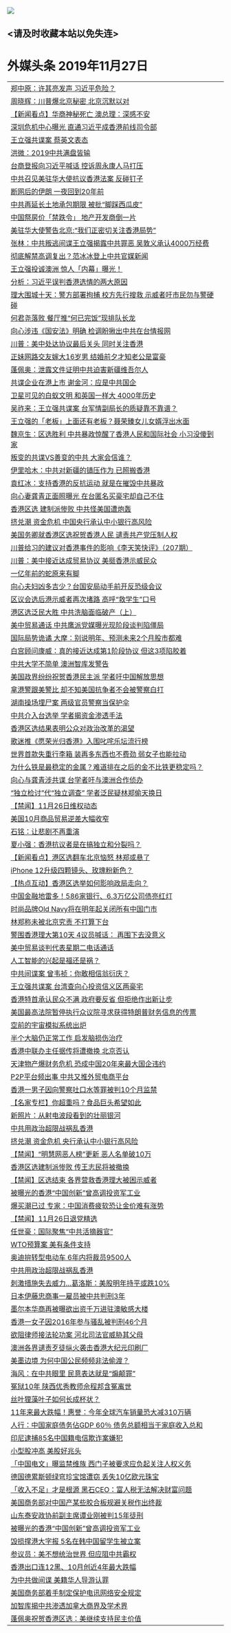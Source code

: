 
<tr>
  <td align=center><img src="https://cdn.jsdelivr.net/gh/gyoupiodf/im1/%E5%BE%AE%E4%BF%A1%E8%AF%B4%E6%98%8E4.jpg" /></td>  
</tr>

## <请及时收藏本站以免失连> </a>
# 外媒头条 2019年11月27日</a>

<table>

<tr><td colspan="2" align="left"><a href="https://xball.casa/oo.aspx?name=c1099727&key=eqxowaguscvmxdgc&from=gy">郑中原：许其亮发声 习近平危险？</a></td></tr>
<tr><td colspan="2" align="left"><a href="https://xball.casa/oo.aspx?name=c1099799&key=eqxowaguscvmxdgc&from=gy">周晓辉：川普爆北京秘密 北京沉默以对</a></td></tr>
<tr><td colspan="2" align="left"><a href="https://xball.casa/oo.aspx?name=c1099765&key=eqxowaguscvmxdgc&from=gy">【新闻看点】华商神秘死亡 澳总理：深感不安</a></td></tr>
<tr><td colspan="2" align="left"><a href="https://xball.casa/oo.aspx?name=c1099842&key=eqxowaguscvmxdgc&from=gy">深圳危机中心曝光 直通习近平成香港前线司令部</a></td></tr>
<tr><td colspan="2" align="left"><a href="https://xball.casa/oo.aspx?name=c1099847&key=eqxowaguscvmxdgc&from=gy">王立强共谍案 蔡英文表态</a></td></tr>
<tr><td colspan="2" align="left"><a href="https://xball.casa/oo.aspx?name=c1099735&key=eqxowaguscvmxdgc&from=gy">洪微：2019中共满盘皆输</a></td></tr>
<tr><td colspan="2" align="left"><a href="https://xball.casa/oo.aspx?name=c1099817&key=eqxowaguscvmxdgc&from=gy">台商登报向习近平喊话 控诉周永康人马打压</a></td></tr>
<tr><td colspan="2" align="left"><a href="https://xball.casa/oo.aspx?name=c1099733&key=eqxowaguscvmxdgc&from=gy">中共召见美驻华大使抗议香港法案 反碰钉子</a></td></tr>
<tr><td colspan="2" align="left"><a href="https://xball.casa/oo.aspx?name=c1099789&key=eqxowaguscvmxdgc&from=gy">断网后的伊朗 一夜回到20年前</a></td></tr>
<tr><td colspan="2" align="left"><a href="https://xball.casa/oo.aspx?name=c1099828&key=eqxowaguscvmxdgc&from=gy">中共再延长土地承包期限 被批“脚踩西瓜皮”</a></td></tr>
<tr><td colspan="2" align="left"><a href="https://xball.casa/oo.aspx?name=c1099742&key=eqxowaguscvmxdgc&from=gy">中国祭房价「禁跌令」 地产开发商倒一片</a></td></tr>
<tr><td colspan="2" align="left"><a href="https://xball.casa/oo.aspx?name=c1099746&key=eqxowaguscvmxdgc&from=gy">美驻华大使警告北京:“我们正密切关注香港局势”</a></td></tr>
<tr><td colspan="2" align="left"><a href="https://xball.casa/oo.aspx?name=c1099736&key=eqxowaguscvmxdgc&from=gy">张林：中共叛逃间谍王立强揭露中共罪恶 吴敦义承认4000万经费</a></td></tr>
<tr><td colspan="2" align="left"><a href="https://xball.casa/oo.aspx?name=c1099836&key=eqxowaguscvmxdgc&from=gy">彻底解禁高调复出？范冰冰登上中共官媒新闻</a></td></tr>
<tr><td colspan="2" align="left"><a href="https://xball.casa/oo.aspx?name=c1099868&key=eqxowaguscvmxdgc&from=gy">王立强投诚澳洲 惊人「内幕」曝光！</a></td></tr>
<tr><td colspan="2" align="left"><a href="https://xball.casa/oo.aspx?name=c1099853&key=eqxowaguscvmxdgc&from=gy">分析：习近平误判香港选情的两大原因</a></td></tr>
<tr><td colspan="2" align="left"><a href="https://xball.casa/oo.aspx?name=c1099811&key=eqxowaguscvmxdgc&from=gy">理大围城十天：警方部署拘捕 校方先行搜救 示威者吁市民勿与警硬碰</a></td></tr>
<tr><td colspan="2" align="left"><a href="https://xball.casa/oo.aspx?name=c1099724&key=eqxowaguscvmxdgc&from=gy">何君尧落败 餐厅推“何已完饭”现排队长龙</a></td></tr>
<tr><td colspan="2" align="left"><a href="https://xball.casa/oo.aspx?name=c1099826&key=eqxowaguscvmxdgc&from=gy">向心涉违《国安法》明确 检调盼揪出中共在台情报网</a></td></tr>
<tr><td colspan="2" align="left"><a href="https://xball.casa/oo.aspx?name=c1099777&key=eqxowaguscvmxdgc&from=gy">川普：美中处达协议最后关头 同时关注香港</a></td></tr>
<tr><td colspan="2" align="left"><a href="https://xball.casa/oo.aspx?name=c1099820&key=eqxowaguscvmxdgc&from=gy">正妹网路交友嫁大16岁男 结婚前夕才知老公是富豪</a></td></tr>
<tr><td colspan="2" align="left"><a href="https://xball.casa/oo.aspx?name=c1099818&key=eqxowaguscvmxdgc&from=gy">蓬佩奥：泄露文件证明中共迫害新疆维吾尔人</a></td></tr>
<tr><td colspan="2" align="left"><a href="https://xball.casa/oo.aspx?name=c1099819&key=eqxowaguscvmxdgc&from=gy">共谍企业在港上市 谢金河：应是中共国企</a></td></tr>
<tr><td colspan="2" align="left"><a href="https://xball.casa/oo.aspx?name=c1099805&key=eqxowaguscvmxdgc&from=gy">卫星可见的白蚁文明 和英国一样大 4000年历史</a></td></tr>
<tr><td colspan="2" align="left"><a href="https://xball.casa/oo.aspx?name=c1099848&key=eqxowaguscvmxdgc&from=gy">吴祚来：王立强共谍案 台军情副局长的质疑靠不靠谱？</a></td></tr>
<tr><td colspan="2" align="left"><a href="https://xball.casa/oo.aspx?name=c1099865&key=eqxowaguscvmxdgc&from=gy">王立强的「老板」上面还有老板？聂荣臻女儿女婿浮出水面</a></td></tr>
<tr><td colspan="2" align="left"><a href="https://xball.casa/oo.aspx?name=c1099753&key=eqxowaguscvmxdgc&from=gy">魏京生：区选胜利 中共暴政惊醒了香港人民和国际社会 小习没傻到家</a></td></tr>
<tr><td colspan="2" align="left"><a href="https://xball.casa/oo.aspx?name=c1099790&key=eqxowaguscvmxdgc&from=gy">叛变的共谍VS善变的中共 大家会信谁？</a></td></tr>
<tr><td colspan="2" align="left"><a href="https://xball.casa/oo.aspx?name=c1099829&key=eqxowaguscvmxdgc&from=gy">伊里哈木：中共对新疆的镇压作为 已照搬香港</a></td></tr>
<tr><td colspan="2" align="left"><a href="https://xball.casa/oo.aspx?name=c1099812&key=eqxowaguscvmxdgc&from=gy">袁红冰：支持香港的反抗运动 就是在摧毁中共暴政</a></td></tr>
<tr><td colspan="2" align="left"><a href="https://xball.casa/oo.aspx?name=c1099864&key=eqxowaguscvmxdgc&from=gy">向心妻龚青正面照曝光 在台匿名买豪宅却自己不住</a></td></tr>
<tr><td colspan="2" align="left"><a href="https://xball.casa/oo.aspx?name=c1099779&key=eqxowaguscvmxdgc&from=gy">香港区选 建制派惨败 中共怪美国遭炮轰</a></td></tr>
<tr><td colspan="2" align="left"><a href="https://xball.casa/oo.aspx?name=c1099784&key=eqxowaguscvmxdgc&from=gy">挤兑潮 资金危机 中国央行承认中小银行高风险</a></td></tr>
<tr><td colspan="2" align="left"><a href="https://xball.casa/oo.aspx?name=c1099808&key=eqxowaguscvmxdgc&from=gy">美国务卿就香港区选祝贺香港人民 谴责共产党压制人权</a></td></tr>
<tr><td colspan="2" align="left"><a href="https://xball.casa/oo.aspx?name=c1099845&key=eqxowaguscvmxdgc&from=gy">川普给习的建议对香港事件的影响《李天笑快评》（207期）</a></td></tr>
<tr><td colspan="2" align="left"><a href="https://xball.casa/oo.aspx?name=c1099774&key=eqxowaguscvmxdgc&from=gy">川普：美中接近达成贸易协议 美挺香港示威民众</a></td></tr>
<tr><td colspan="2" align="left"><a href="https://xball.casa/oo.aspx?name=c1099792&key=eqxowaguscvmxdgc&from=gy">一亿年前的蛇原来有脚</a></td></tr>
<tr><td colspan="2" align="left"><a href="https://xball.casa/oo.aspx?name=c1099866&key=eqxowaguscvmxdgc&from=gy">向心夫妇凶多吉少？台国安局动手前开反恐级会议</a></td></tr>
<tr><td colspan="2" align="left"><a href="https://xball.casa/oo.aspx?name=c1099807&key=eqxowaguscvmxdgc&from=gy">区议会选后港示威者再次堵路 高呼“救学生”口号</a></td></tr>
<tr><td colspan="2" align="left"><a href="https://xball.casa/oo.aspx?name=c1099838&key=eqxowaguscvmxdgc&from=gy">港区选泛民大胜 中共洗脑面临破产（上）</a></td></tr>
<tr><td colspan="2" align="left"><a href="https://xball.casa/oo.aspx?name=c1099757&key=eqxowaguscvmxdgc&from=gy">美中贸易通话 中共鹰派党媒曝光现阶段谈判陷僵局</a></td></tr>
<tr><td colspan="2" align="left"><a href="https://xball.casa/oo.aspx?name=c1099745&key=eqxowaguscvmxdgc&from=gy">国际局势诡谲 大摩：别说明年、预测未来2个月股市都难</a></td></tr>
<tr><td colspan="2" align="left"><a href="https://xball.casa/oo.aspx?name=c1099756&key=eqxowaguscvmxdgc&from=gy">白宫顾问康威：真的接近达成第1阶段协议 但这3项陷胶着</a></td></tr>
<tr><td colspan="2" align="left"><a href="https://xball.casa/oo.aspx?name=c1099825&key=eqxowaguscvmxdgc&from=gy">中共大学不简单 澳洲智库发警告</a></td></tr>
<tr><td colspan="2" align="left"><a href="https://xball.casa/oo.aspx?name=c1099827&key=eqxowaguscvmxdgc&from=gy">美国政界纷纷祝贺香港民主派 学者吁中国解放思想</a></td></tr>
<tr><td colspan="2" align="left"><a href="https://xball.casa/oo.aspx?name=c1099752&key=eqxowaguscvmxdgc&from=gy">拿港警跟美警比 却不知美国抗争者不会被警察白打</a></td></tr>
<tr><td colspan="2" align="left"><a href="https://xball.casa/oo.aspx?name=c1099731&key=eqxowaguscvmxdgc&from=gy">湖南操场埋尸案 两级官员警察当保护伞</a></td></tr>
<tr><td colspan="2" align="left"><a href="https://xball.casa/oo.aspx?name=c1099798&key=eqxowaguscvmxdgc&from=gy">中共介入台选举 学者揭资金渗透手法</a></td></tr>
<tr><td colspan="2" align="left"><a href="https://xball.casa/oo.aspx?name=c1099839&key=eqxowaguscvmxdgc&from=gy">香港区选结果表明公众对政治改革的渴望</a></td></tr>
<tr><td colspan="2" align="left"><a href="https://xball.casa/oo.aspx?name=c1099837&key=eqxowaguscvmxdgc&from=gy">歌迷推《愿荣光归香港》入围叱咤乐坛流行榜</a></td></tr>
<tr><td colspan="2" align="left"><a href="https://xball.casa/oo.aspx?name=c1099869&key=eqxowaguscvmxdgc&from=gy">世界首款失重行李箱 装再多东西也不费劲 弱女子也能拉动</a></td></tr>
<tr><td colspan="2" align="left"><a href="https://xball.casa/oo.aspx?name=c1099870&key=eqxowaguscvmxdgc&from=gy">为什么铁是最稳定的金属？难道排在之后的金不比铁更稳定吗？</a></td></tr>
<tr><td colspan="2" align="left"><a href="https://xball.casa/oo.aspx?name=c1099732&key=eqxowaguscvmxdgc&from=gy">向心与龚青涉共谍 台学者吁与澳洲合作侦办</a></td></tr>
<tr><td colspan="2" align="left"><a href="https://xball.casa/oo.aspx?name=c1099824&key=eqxowaguscvmxdgc&from=gy">“独立检讨”代“独立调查” 学者泛民疑林郑偷天换日</a></td></tr>
<tr><td colspan="2" align="left"><a href="https://xball.casa/oo.aspx?name=c1099841&key=eqxowaguscvmxdgc&from=gy">【禁闻】11月26日维权动态</a></td></tr>
<tr><td colspan="2" align="left"><a href="https://xball.casa/oo.aspx?name=c1099809&key=eqxowaguscvmxdgc&from=gy">美国10月商品贸易逆差大幅收窄</a></td></tr>
<tr><td colspan="2" align="left"><a href="https://xball.casa/oo.aspx?name=c1099751&key=eqxowaguscvmxdgc&from=gy">石铭：让悲剧不再重演</a></td></tr>
<tr><td colspan="2" align="left"><a href="https://xball.casa/oo.aspx?name=c1099726&key=eqxowaguscvmxdgc&from=gy">夏小强：香港抗议者是在搞独立和分裂吗？</a></td></tr>
<tr><td colspan="2" align="left"><a href="https://xball.casa/oo.aspx?name=c1099763&key=eqxowaguscvmxdgc&from=gy">【新闻看点】港区选翻车北京恼怒 林郑或悬了</a></td></tr>
<tr><td colspan="2" align="left"><a href="https://xball.casa/oo.aspx?name=c1099803&key=eqxowaguscvmxdgc&from=gy">iPhone 12升级四颗镜头、玫瑰粉新色？</a></td></tr>
<tr><td colspan="2" align="left"><a href="https://xball.casa/oo.aspx?name=c1099769&key=eqxowaguscvmxdgc&from=gy">【热点互动】香港区选举如何影响政局走向？</a></td></tr>
<tr><td colspan="2" align="left"><a href="https://xball.casa/oo.aspx?name=c1099740&key=eqxowaguscvmxdgc&from=gy">中国金融地雷多！586家银行、6.3万亿公司债亮红灯</a></td></tr>
<tr><td colspan="2" align="left"><a href="https://xball.casa/oo.aspx?name=c1099743&key=eqxowaguscvmxdgc&from=gy">时尚品牌Old Navy将在明年起关闭所有中国门市</a></td></tr>
<tr><td colspan="2" align="left"><a href="https://xball.casa/oo.aspx?name=c1099846&key=eqxowaguscvmxdgc&from=gy">林郑称未被北京究责 不打算下台</a></td></tr>
<tr><td colspan="2" align="left"><a href="https://xball.casa/oo.aspx?name=c1099775&key=eqxowaguscvmxdgc&from=gy">警围香港理大第10天 4议员喊话： 再围下去没意义</a></td></tr>
<tr><td colspan="2" align="left"><a href="https://xball.casa/oo.aspx?name=c1099758&key=eqxowaguscvmxdgc&from=gy">美中贸易谈判代表星期二电话通话</a></td></tr>
<tr><td colspan="2" align="left"><a href="https://xball.casa/oo.aspx?name=c1099871&key=eqxowaguscvmxdgc&from=gy">人工智能的兴起是福还是祸？</a></td></tr>
<tr><td colspan="2" align="left"><a href="https://xball.casa/oo.aspx?name=c1099872&key=eqxowaguscvmxdgc&from=gy">中共间谍案 曾韦祯：你敢相信翁衍庆？</a></td></tr>
<tr><td colspan="2" align="left"><a href="https://xball.casa/oo.aspx?name=c1099867&key=eqxowaguscvmxdgc&from=gy">王立强共谍案 台湾查向心投资信义区两豪宅</a></td></tr>
<tr><td colspan="2" align="left"><a href="https://xball.casa/oo.aspx?name=c1099823&key=eqxowaguscvmxdgc&from=gy">香港特首承认民众不满 政府要反省 但拒绝作出新让步</a></td></tr>
<tr><td colspan="2" align="left"><a href="https://xball.casa/oo.aspx?name=c1099760&key=eqxowaguscvmxdgc&from=gy">美国最高法院暂停执行众议院寻求获得特朗普财务信息的传票</a></td></tr>
<tr><td colspan="2" align="left"><a href="https://xball.casa/oo.aspx?name=c1099802&key=eqxowaguscvmxdgc&from=gy">空前的宇宙模拟系统出炉</a></td></tr>
<tr><td colspan="2" align="left"><a href="https://xball.casa/oo.aspx?name=c1099794&key=eqxowaguscvmxdgc&from=gy">半个大脑仍正常工作 启发脑损伤治疗</a></td></tr>
<tr><td colspan="2" align="left"><a href="https://xball.casa/oo.aspx?name=c1099787&key=eqxowaguscvmxdgc&from=gy">香港中联办主任据传将遭撤换 北京否认</a></td></tr>
<tr><td colspan="2" align="left"><a href="https://xball.casa/oo.aspx?name=c1099738&key=eqxowaguscvmxdgc&from=gy">天津物产爆财务危机 恐成中国20年来最大国企违约</a></td></tr>
<tr><td colspan="2" align="left"><a href="https://xball.casa/oo.aspx?name=c1099852&key=eqxowaguscvmxdgc&from=gy">P2P平台频出事  中共又推外贸电商平台</a></td></tr>
<tr><td colspan="2" align="left"><a href="https://xball.casa/oo.aspx?name=c1099810&key=eqxowaguscvmxdgc&from=gy">香港一男子因向警察吐口水等罪被判10个月监禁</a></td></tr>
<tr><td colspan="2" align="left"><a href="https://xball.casa/oo.aspx?name=c1099840&key=eqxowaguscvmxdgc&from=gy">【名家专栏】你超重吗？食品巨头希望如此</a></td></tr>
<tr><td colspan="2" align="left"><a href="https://xball.casa/oo.aspx?name=c1099791&key=eqxowaguscvmxdgc&from=gy">新照片：从射电波段看到的壮丽银河</a></td></tr>
<tr><td colspan="2" align="left"><a href="https://xball.casa/oo.aspx?name=c1099782&key=eqxowaguscvmxdgc&from=gy">中共用政治超限战祸乱香港</a></td></tr>
<tr><td colspan="2" align="left"><a href="https://xball.casa/oo.aspx?name=c1099766&key=eqxowaguscvmxdgc&from=gy">挤兑潮 资金危机 央行承认中小银行高风险</a></td></tr>
<tr><td colspan="2" align="left"><a href="https://xball.casa/oo.aspx?name=c1099844&key=eqxowaguscvmxdgc&from=gy">【禁闻】“明慧网恶人榜”更新 恶人名单破10万</a></td></tr>
<tr><td colspan="2" align="left"><a href="https://xball.casa/oo.aspx?name=c1099797&key=eqxowaguscvmxdgc&from=gy">香港区选建制派惨败 传王志民将被撤换</a></td></tr>
<tr><td colspan="2" align="left"><a href="https://xball.casa/oo.aspx?name=c1099800&key=eqxowaguscvmxdgc&from=gy">【禁闻】区选结束 各界营救香港理大被困示威者</a></td></tr>
<tr><td colspan="2" align="left"><a href="https://xball.casa/oo.aspx?name=c1099768&key=eqxowaguscvmxdgc&from=gy">被曝光的香港“中国创新”曾高调投资军工业</a></td></tr>
<tr><td colspan="2" align="left"><a href="https://xball.casa/oo.aspx?name=c1099737&key=eqxowaguscvmxdgc&from=gy">爆买潮已过 专家：中国消费疲软恐让金价难有涨势</a></td></tr>
<tr><td colspan="2" align="left"><a href="https://xball.casa/oo.aspx?name=c1099843&key=eqxowaguscvmxdgc&from=gy">【禁闻】11月26日退党精选</a></td></tr>
<tr><td colspan="2" align="left"><a href="https://xball.casa/oo.aspx?name=c1099750&key=eqxowaguscvmxdgc&from=gy">任世豪：国际聚焦“中共活摘器官”</a></td></tr>
<tr><td colspan="2" align="left"><a href="https://xball.casa/oo.aspx?name=c1099804&key=eqxowaguscvmxdgc&from=gy">WTO预算案 美有条件支持</a></td></tr>
<tr><td colspan="2" align="left"><a href="https://xball.casa/oo.aspx?name=c1099773&key=eqxowaguscvmxdgc&from=gy">奥迪拚转型电动车 6年内将裁员9500人</a></td></tr>
<tr><td colspan="2" align="left"><a href="https://xball.casa/oo.aspx?name=c1099767&key=eqxowaguscvmxdgc&from=gy">中共用政治超限战祸乱香港</a></td></tr>
<tr><td colspan="2" align="left"><a href="https://xball.casa/oo.aspx?name=c1099806&key=eqxowaguscvmxdgc&from=gy">刺激措施失去威力…葛洛斯：美股明年持平或跌10%</a></td></tr>
<tr><td colspan="2" align="left"><a href="https://xball.casa/oo.aspx?name=c1099772&key=eqxowaguscvmxdgc&from=gy">日本伊藤忠商事一雇员被中共判刑3年</a></td></tr>
<tr><td colspan="2" align="left"><a href="https://xball.casa/oo.aspx?name=c1099786&key=eqxowaguscvmxdgc&from=gy">墨尔本华商再被曝欲出资千万进驻澳敏感大楼</a></td></tr>
<tr><td colspan="2" align="left"><a href="https://xball.casa/oo.aspx?name=c1099822&key=eqxowaguscvmxdgc&from=gy">香港一女子因2016年参与骚乱被判刑46个月</a></td></tr>
<tr><td colspan="2" align="left"><a href="https://xball.casa/oo.aspx?name=c1099816&key=eqxowaguscvmxdgc&from=gy">欲阻律师接法轮功案 河北司法官威胁其父母</a></td></tr>
<tr><td colspan="2" align="left"><a href="https://xball.casa/oo.aspx?name=c1099781&key=eqxowaguscvmxdgc&from=gy">澳洲各界谴责歹徒纵火袭击香港大纪元印刷厂</a></td></tr>
<tr><td colspan="2" align="left"><a href="https://xball.casa/oo.aspx?name=c1099771&key=eqxowaguscvmxdgc&from=gy">美墨边境 为何中国公民频频非法偷渡？</a></td></tr>
<tr><td colspan="2" align="left"><a href="https://xball.casa/oo.aspx?name=c1099734&key=eqxowaguscvmxdgc&from=gy">海风：在中共眼里 民意表达就是“煽颠罪”</a></td></tr>
<tr><td colspan="2" align="left"><a href="https://xball.casa/oo.aspx?name=c1099725&key=eqxowaguscvmxdgc&from=gy">冤狱10年 陕西优秀教师佘程邦含冤离世</a></td></tr>
<tr><td colspan="2" align="left"><a href="https://xball.casa/oo.aspx?name=c1099793&key=eqxowaguscvmxdgc&from=gy">丝叶狸藻叶子如何长成杯状？</a></td></tr>
<tr><td colspan="2" align="left"><a href="https://xball.casa/oo.aspx?name=c1099755&key=eqxowaguscvmxdgc&from=gy">11年来最大跌幅！惠誉：今年全球汽车销量恐大减310万辆</a></td></tr>
<tr><td colspan="2" align="left"><a href="https://xball.casa/oo.aspx?name=c1099739&key=eqxowaguscvmxdgc&from=gy">人行：中国家庭债务佔GDP 60％ 债务总额相当于家庭收入总和</a></td></tr>
<tr><td colspan="2" align="left"><a href="https://xball.casa/oo.aspx?name=c1099761&key=eqxowaguscvmxdgc&from=gy">印尼逮捕85名中国籍电信欺诈案嫌犯</a></td></tr>
<tr><td colspan="2" align="left"><a href="https://xball.casa/oo.aspx?name=c1099821&key=eqxowaguscvmxdgc&from=gy">小型股冲高 美股好兆头</a></td></tr>
<tr><td colspan="2" align="left"><a href="https://xball.casa/oo.aspx?name=c1099754&key=eqxowaguscvmxdgc&from=gy">「中国电文」曝监禁维族 西门子被要求应负起关注人权义务</a></td></tr>
<tr><td colspan="2" align="left"><a href="https://xball.casa/oo.aspx?name=c1099788&key=eqxowaguscvmxdgc&from=gy">德国德累斯顿绿穹珍宝馆遭窃 丢失10亿欧元珠宝</a></td></tr>
<tr><td colspan="2" align="left"><a href="https://xball.casa/oo.aspx?name=c1099744&key=eqxowaguscvmxdgc&from=gy">「收入不足」才是根源 黑石CEO：富人税无法解决财富问题</a></td></tr>
<tr><td colspan="2" align="left"><a href="https://xball.casa/oo.aspx?name=c1099770&key=eqxowaguscvmxdgc&from=gy">美国商务部对中国产某些胶合板规避关税作出终裁</a></td></tr>
<tr><td colspan="2" align="left"><a href="https://xball.casa/oo.aspx?name=c1099778&key=eqxowaguscvmxdgc&from=gy">山东泰安政协前副主席谭业刚被判15年徒刑</a></td></tr>
<tr><td colspan="2" align="left"><a href="https://xball.casa/oo.aspx?name=c1099783&key=eqxowaguscvmxdgc&from=gy">被曝光的香港“中国创新”曾高调投资军工业</a></td></tr>
<tr><td colspan="2" align="left"><a href="https://xball.casa/oo.aspx?name=c1099780&key=eqxowaguscvmxdgc&from=gy">毁损撑港大字报 5名在韩中国留学生被立案</a></td></tr>
<tr><td colspan="2" align="left"><a href="https://xball.casa/oo.aspx?name=c1099764&key=eqxowaguscvmxdgc&from=gy">参议员：美不想统治世界 但应阻中共霸权</a></td></tr>
<tr><td colspan="2" align="left"><a href="https://xball.casa/oo.aspx?name=c1099741&key=eqxowaguscvmxdgc&from=gy">香港出口连12黑、10月创近4年最大跌幅</a></td></tr>
<tr><td colspan="2" align="left"><a href="https://xball.casa/oo.aspx?name=c1099730&key=eqxowaguscvmxdgc&from=gy">为中共做间谍 美籍华人导游认罪</a></td></tr>
<tr><td colspan="2" align="left"><a href="https://xball.casa/oo.aspx?name=c1099759&key=eqxowaguscvmxdgc&from=gy">美国商务部着手制定保护电讯网络安全规定</a></td></tr>
<tr><td colspan="2" align="left"><a href="https://xball.casa/oo.aspx?name=c1099785&key=eqxowaguscvmxdgc&from=gy">加智库揭中共渗透加拿大商界及学术界</a></td></tr>
<tr><td colspan="2" align="left"><a href="https://xball.casa/oo.aspx?name=c1099835&key=eqxowaguscvmxdgc&from=gy">蓬佩奥祝贺香港区选：美继续支持民主价值</a></td></tr>

</table>
